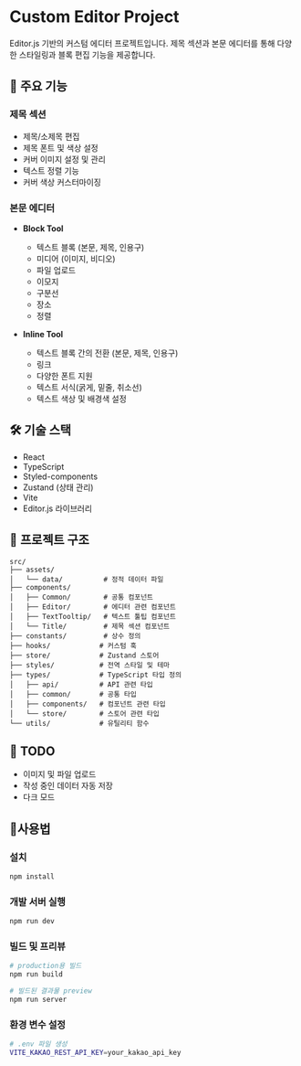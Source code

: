 # Custom Editor Project

Editor.js 기반의 커스텀 에디터 프로젝트입니다.
제목 섹션과 본문 에디터를 통해 다양한 스타일링과 블록 편집 기능을 제공합니다.

## 🚀 주요 기능

### 제목 섹션
- 제목/소제목 편집
- 제목 폰트 및 색상 설정
- 커버 이미지 설정 및 관리
- 텍스트 정렬 기능
- 커버 색상 커스터마이징

### 본문 에디터
- **Block Tool**
  - 텍스트 블록 (본문, 제목, 인용구)
  - 미디어 (이미지, 비디오)
  - 파일 업로드
  - 이모지
  - 구분선
  - 장소
  - 정렬

- **Inline Tool**
  - 텍스트 블록 간의 전환 (본문, 제목, 인용구)
  - 링크
  - 다양한 폰트 지원
  - 텍스트 서식(굵게, 밑줄, 취소선)
  - 텍스트 색상 및 배경색 설정

## 🛠 기술 스택

- React
- TypeScript
- Styled-components
- Zustand (상태 관리)
- Vite
- Editor.js 라이브러리

## 📁 프로젝트 구조
```
src/
├── assets/
│   └── data/          # 정적 데이터 파일
├── components/
│   ├── Common/        # 공통 컴포넌트
│   ├── Editor/        # 에디터 관련 컴포넌트
│   ├── TextTooltip/   # 텍스트 툴팁 컴포넌트
│   └── Title/         # 제목 섹션 컴포넌트
├── constants/         # 상수 정의
├── hooks/            # 커스텀 훅
├── store/            # Zustand 스토어
├── styles/           # 전역 스타일 및 테마
├── types/            # TypeScript 타입 정의
│   ├── api/          # API 관련 타입
│   ├── common/       # 공통 타입
│   ├── components/   # 컴포넌트 관련 타입
│   └── store/        # 스토어 관련 타입
└── utils/            # 유틸리티 함수
```

## 🔧 TODO
- 이미지 및 파일 업로드
- 작성 중인 데이터 자동 저장
- 다크 모드

## 📜사용법
### 설치
```bash
npm install
```
### 개발 서버 실행
```bash
npm run dev
```

### 빌드 및 프리뷰
```bash
# production용 빌드
npm run build

# 빌드된 결과물 preview
npm run server
```

### 환경 변수 설정
```bash
# .env 파일 생성
VITE_KAKAO_REST_API_KEY=your_kakao_api_key
```
